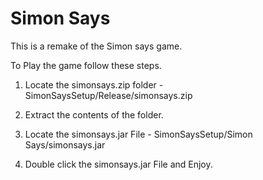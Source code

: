 # Simon Says

This is a remake of the Simon says game. 

To Play the game follow these steps.

1) Locate the simonsays.zip folder - SimonSaysSetup/Release/simonsays.zip

2) Extract the contents of the folder.

3) Locate the simonsays.jar File - SimonSaysSetup/Simon Says/simonsays.jar

4) Double click the simonsays.jar File and Enjoy.
